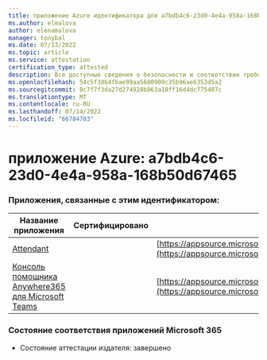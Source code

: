 ```yaml
---
title: приложение Azure идентификатора для a7bdb4c6-23d0-4e4a-958a-168b50d67465
ms.author: elmalova
author: elenamalova
manager: tonybal
ms.date: 07/13/2022
ms.topic: article
ms.service: attestation
certification_type: attested
description: Все доступные сведения о безопасности и соответствии требованиям для a7bdb4c6-23d0-4e4a-958a-168b50d67465.
ms.openlocfilehash: 54c5f38b4fbae99aa5680909c35b96ae6353d5a2
ms.sourcegitcommit: 0c7f7f3da27d274928b863a18ff16d4dc775487c
ms.translationtype: MT
ms.contentlocale: ru-RU
ms.lasthandoff: 07/14/2022
ms.locfileid: "66784703"
---
```

# <a name="azure-app-id-a7bdb4c6-23d0-4e4a-958a-168b50d67465"></a>приложение Azure: a7bdb4c6-23d0-4e4a-958a-168b50d67465


### <a name="apps-associated-with-this-id"></a>Приложения, связанные с этим идентификатором:
| **Название приложения** | **Сертифицировано** | **Просмотр в AppSource** |
|--------------|---------------|-----------------------|
| [Attendant](../forward/WA200003780.md) |  | [https://appsource.microsoft.com/product/office/WA200003780](https://appsource.microsoft.com/product/office/WA200003780) |
| [Консоль помощника Anywhere365 для Microsoft Teams](../forward/workstreampeople.attendantconsoleformsftteams.md) |  | [https://appsource.microsoft.com/product/office/workstreampeople.attendantconsoleformsftteams](https://appsource.microsoft.com/product/office/workstreampeople.attendantconsoleformsftteams) |

### <a name="microsoft-365-app-compliance-status"></a>Состояние соответствия приложений Microsoft 365
- Состояние аттестации издателя: завершено

